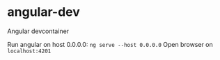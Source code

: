 # angular-dev
Angular devcontainer

Run angular on host 0.0.0.0:
`ng serve --host 0.0.0.0`
Open browser on `localhost:4201`